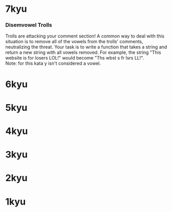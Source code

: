 # 7kyu
### Disemvowel Trolls
Trolls are attacking your comment section! A common way to deal with this situation is to remove all of the vowels from the trolls' comments, neutralizing the threat. Your task is to write a function that takes a string and return a new string with all vowels removed. For example, the string "This website is for losers LOL!" would become "Ths wbst s fr lsrs LL!".  
Note: for this kata y isn't considered a vowel.

# 6kyu

# 5kyu

# 4kyu

# 3kyu

# 2kyu

# 1kyu
